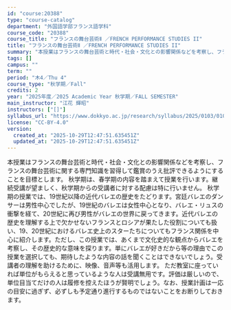 ```yaml
---
id: "course:20388"
type: "course-catalog"
department: "外国語学部フランス語学科"
course_code: "20388"
course_title: "フランスの舞台芸術Ⅱ ／FRENCH PERFORMANCE STUDIES II"
title: "フランスの舞台芸術Ⅱ ／FRENCH PERFORMANCE STUDIES II"
summary: "本授業はフランスの舞台芸術と時代・社会・文化との影響関係などを考察し、フランスの舞台芸術に関する専門知識を習得して鑑賞のうえ批評できるようにすることを目標とします。 秋学期は、春学期の内容を踏まえて授業を行います。継続受講が望ましく、秋学期…"
tags: []
campus: ""
term: ""
period: "木4／Thu 4"
course_type: "秋学期／Fall"
credits: 2
year: "2025年度／2025 Academic Year 秋学期／FALL SEMESTER"
main_instructor: "江花 輝昭"
instructors: ["[]"]
syllabus_url: "https://www.dokkyo.ac.jp/research/syllabus/2025/0103/0103_20388_ja_JP.html"
license: "CC-BY-4.0"
version:
  created_at: "2025-10-29T12:47:51.635451Z"
  updated_at: "2025-10-29T12:47:51.635451Z"
---
```

本授業はフランスの舞台芸術と時代・社会・文化との影響関係などを考察し、フランスの舞台芸術に関する専門知識を習得して鑑賞のうえ批評できるようにすることを目標とします。 秋学期は、春学期の内容を踏まえて授業を行います。継続受講が望ましく、秋学期からの受講者に対する配慮は特に行いません。 秋学期の授業では、19世紀以降の近代バレエの歴史をたどります。宮廷バレエのダンサーは男性中心でしたが、19世紀のバレエは女性中心となり、バレエ・リュスの衝撃を経て、20世紀に再び男性がバレエの世界に戻ってきます。近代バレエの歴史を理解する上で欠かせないフランスとロシアが果たした役割についても扱い、19、20世紀におけるバレエ史上のスターたちについてもフランス関係を中心に紹介します。ただし、この授業では、あくまで文化史的な観点からバレエを考察し、その歴史的な意味を探ります。単にバレエが好きだから等の理由でこの授業を選択しても、期待したような内容の話を聞くことはできないでしょう。受講者の理解を助けるために、映像、音声等も活用します。 ただ教室に座っていれば単位がもらえると思っているような人は受講無用です。評価は厳しいので、単位目当てだけの人は履修を控えたほうが賢明でしょう。なお、授業計画は一応の目安に過ぎず、必ずしも予定通り進行するものではないことをお断りしておきます。
